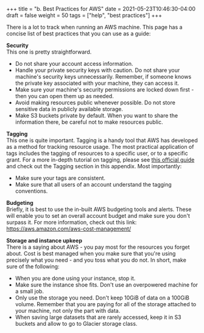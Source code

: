 +++
title = "b. Best Practices for AWS"
date = 2021-05-23T10:46:30-04:00
draft = false 
weight = 50
tags = ["help", "best practices"]
+++

There is a lot to track when running an AWS machine. This page has a concise list of best practices that you can use as a guide:

**Security**  
    This one is pretty straightforward.

- Do not share your account access information.
- Handle your private security keys with caution. Do not share your machine's security keys unnecessarily. Remember, if someone knows the private key associated with your machine, they can access it.
- Make sure your machine's security permissions are locked down first - then you can open them up as needed.
- Avoid making resources public whenever possible. Do not store sensitive data in publicly available storage.
- Make S3 buckets private by default. When you want to share the information there, be careful not to make resources public.

**Tagging**  
    This one is quite important. Tagging is a handy tool that AWS has developed as a method for tracking resource usage. The most practical application of tags includes the tagging of resources to a specific user, or to a specific grant. For a more in-depth tutorial on tagging, please see [this official guide](https://docs.aws.amazon.com/AWSEC2/latest/UserGuide/Using_Tags.html) and check out the Tagging section in this appendix. Most importantly:

- Make sure your tags are consistent.
- Make sure that all users of an account understand the tagging conventions.

**Budgeting**  
    Briefly, it is best to use the in-built AWS budgeting tools and alerts. These will enable you to set an overall account budget and make sure you don't surpass it. 
    For more information, check out this link: https://aws.amazon.com/aws-cost-management/

**Storage and instance upkeep**  
    There is a saying about AWS - you pay most for the resources you forget about. Cost is best managed when you make sure that you're using precisely what you need - and you toss what you do not. In short, make sure of the following:

- When you are done using your instance, stop it.
- Make sure the instance shoe fits. Don't use an overpowered machine for a small job.
- Only use the storage you need. Don't keep 10GiB of data on a 100GiB volume. Remember that you are paying for all of the storage attached to your machine, not only the part with data. 
- When saving large datasets that are rarely accessed, keep it in S3 buckets and allow to go to Glacier storage class.
